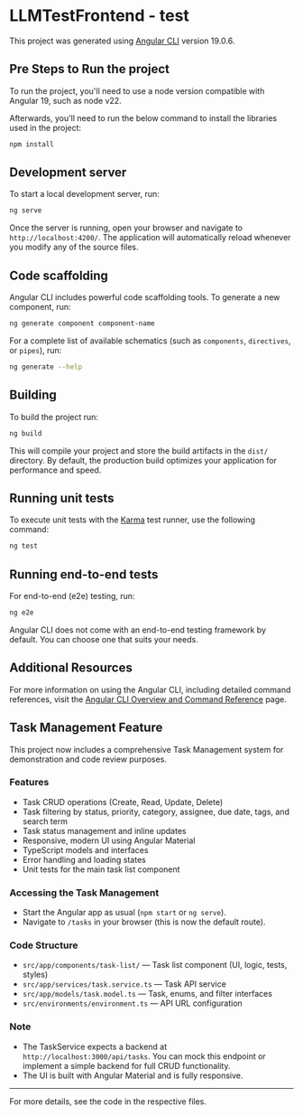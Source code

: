 # LLMTestFrontend - test

This project was generated using [Angular CLI](https://github.com/angular/angular-cli) version 19.0.6.

## Pre Steps to Run the project

To run the project, you'll need to use a node version compatible with Angular 19, such as node v22.

Afterwards, you'll need to run the below command to install the libraries used in the project:

```bash
npm install
```

## Development server

To start a local development server, run:

```bash
ng serve
```

Once the server is running, open your browser and navigate to `http://localhost:4200/`. The application will automatically reload whenever you modify any of the source files.

## Code scaffolding

Angular CLI includes powerful code scaffolding tools. To generate a new component, run:

```bash
ng generate component component-name
```

For a complete list of available schematics (such as `components`, `directives`, or `pipes`), run:

```bash
ng generate --help
```

## Building

To build the project run:

```bash
ng build
```

This will compile your project and store the build artifacts in the `dist/` directory. By default, the production build optimizes your application for performance and speed.

## Running unit tests

To execute unit tests with the [Karma](https://karma-runner.github.io) test runner, use the following command:

```bash
ng test
```

## Running end-to-end tests

For end-to-end (e2e) testing, run:

```bash
ng e2e
```

Angular CLI does not come with an end-to-end testing framework by default. You can choose one that suits your needs.

## Additional Resources

For more information on using the Angular CLI, including detailed command references, visit the [Angular CLI Overview and Command Reference](https://angular.dev/tools/cli) page.

## Task Management Feature

This project now includes a comprehensive Task Management system for demonstration and code review purposes.

### Features

- Task CRUD operations (Create, Read, Update, Delete)
- Task filtering by status, priority, category, assignee, due date, tags, and search term
- Task status management and inline updates
- Responsive, modern UI using Angular Material
- TypeScript models and interfaces
- Error handling and loading states
- Unit tests for the main task list component

### Accessing the Task Management

- Start the Angular app as usual (`npm start` or `ng serve`).
- Navigate to `/tasks` in your browser (this is now the default route).

### Code Structure

- `src/app/components/task-list/` — Task list component (UI, logic, tests, styles)
- `src/app/services/task.service.ts` — Task API service
- `src/app/models/task.model.ts` — Task, enums, and filter interfaces
- `src/environments/environment.ts` — API URL configuration

### Note

- The TaskService expects a backend at `http://localhost:3000/api/tasks`. You can mock this endpoint or implement a simple backend for full CRUD functionality.
- The UI is built with Angular Material and is fully responsive.

---

For more details, see the code in the respective files.
